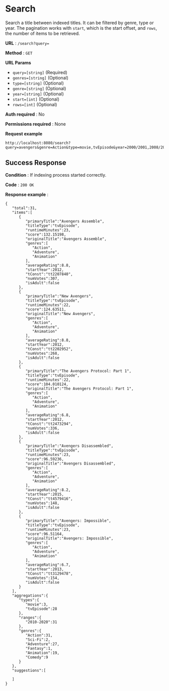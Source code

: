 # Search

Search a title between indexed titles.
It can be filtered by genre, type or year.
The pagination works with `start`, which is the start 
offset, and `rows`, the number of items to be retrieved.

**URL** : `/search?query=`

**Method** : `GET`

**URL Params**

* `query=[string]` (Required)
* `genres=[string]` (Optional)
* `type=[string]` (Optional)
* `genre=[string]` (Optional)
* `year=[string]` (Optional)
* `start=[int]` (Optional)
* `rows=[int]` (Optional)

**Auth required** : No

**Permissions required** : None

**Request example**

```
http://localhost:8080/search?query=avengers&genre=Action&type=movie,tvEpisode&year=2000/2001,2008/2015&rows=5&start=2
```

## Success Response

**Condition** : If indexing process started correctly.

**Code** : `200 OK`

**Response example** : 
```
{
   "total":31,
   "items":[
      {
         "primaryTitle":"Avengers Assemble",
         "titleType":"tvEpisode",
         "runtimeMinutes":23,
         "score":132.15198,
         "originalTitle":"Avengers Assemble",
         "genres":[
            "Action",
            "Adventure",
            "Animation"
         ],
         "averageRating":8.8,
         "startYear":2012,
         "tConst":"tt2207840",
         "numVotes":307,
         "isAdult":false
      },
      {
         "primaryTitle":"New Avengers",
         "titleType":"tvEpisode",
         "runtimeMinutes":22,
         "score":124.63511,
         "originalTitle":"New Avengers",
         "genres":[
            "Action",
            "Adventure",
            "Animation"
         ],
         "averageRating":8.8,
         "startYear":2012,
         "tConst":"tt2202952",
         "numVotes":268,
         "isAdult":false
      },
      {
         "primaryTitle":"The Avengers Protocol: Part 1",
         "titleType":"tvEpisode",
         "runtimeMinutes":22,
         "score":104.010124,
         "originalTitle":"The Avengers Protocol: Part 1",
         "genres":[
            "Action",
            "Adventure",
            "Animation"
         ],
         "averageRating":6.8,
         "startYear":2012,
         "tConst":"tt2473294",
         "numVotes":336,
         "isAdult":false
      },
      {
         "primaryTitle":"Avengers Disassembled",
         "titleType":"tvEpisode",
         "runtimeMinutes":23,
         "score":96.59236,
         "originalTitle":"Avengers Disassembled",
         "genres":[
            "Action",
            "Adventure",
            "Animation"
         ],
         "averageRating":8.2,
         "startYear":2015,
         "tConst":"tt4579416",
         "numVotes":148,
         "isAdult":false
      },
      {
         "primaryTitle":"Avengers: Impossible",
         "titleType":"tvEpisode",
         "runtimeMinutes":23,
         "score":96.51164,
         "originalTitle":"Avengers: Impossible",
         "genres":[
            "Action",
            "Adventure",
            "Animation"
         ],
         "averageRating":6.7,
         "startYear":2013,
         "tConst":"tt3129478",
         "numVotes":154,
         "isAdult":false
      }
   ],
   "aggregations":{
      "types":{
         "movie":3,
         "tvEpisode":28
      },
      "ranges":{
         "2010-2020":31
      },
      "genres":{
         "Action":31,
         "Sci-Fi":2,
         "Adventure":27,
         "Fantasy":1,
         "Animation":19,
         "Comedy":9
      }
   },
   "suggestions":[
      
   ]
}
```
